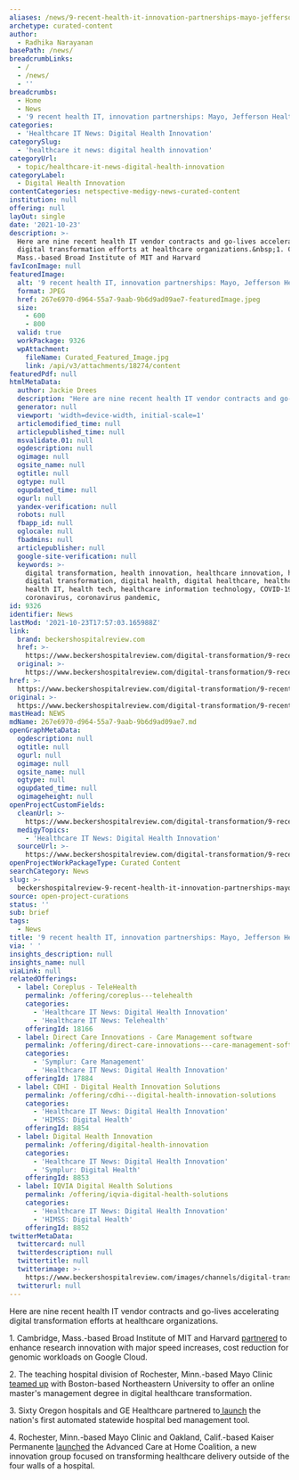 ```yaml
---
aliases: /news/9-recent-health-it-innovation-partnerships-mayo-jefferson-health-more
archetype: curated-content
author:
  - Radhika Narayanan
basePath: /news/
breadcrumbLinks:
  - /
  - /news/
  - ''
breadcrumbs:
  - Home
  - News
  - '9 recent health IT, innovation partnerships: Mayo, Jefferson Health & more'
categories:
  - 'Healthcare IT News: Digital Health Innovation'
categorySlug:
  - 'healthcare it news: digital health innovation'
categoryUrl:
  - topic/healthcare-it-news-digital-health-innovation
categoryLabel:
  - Digital Health Innovation
contentCategories: netspective-medigy-news-curated-content
institution: null
offering: null
layOut: single
date: '2021-10-23'
description: >-
  Here are nine recent health IT vendor contracts and go-lives accelerating
  digital transformation efforts at healthcare organizations.&nbsp;1. Cambridge,
  Mass.-based Broad Institute of MIT and Harvard 
favIconImage: null
featuredImage:
  alt: '9 recent health IT, innovation partnerships: Mayo, Jefferson Health & more'
  format: JPEG
  href: 267e6970-d964-55a7-9aab-9b6d9ad09ae7-featuredImage.jpeg
  size:
    - 600
    - 800
  valid: true
  workPackage: 9326
  wpAttachment:
    fileName: Curated_Featured_Image.jpg
    link: /api/v3/attachments/18274/content
featuredPdf: null
htmlMetaData:
  author: Jackie Drees
  description: "Here are nine recent health IT vendor contracts and go-lives accelerating digital transformation efforts at healthcare organizations.\_"
  generator: null
  viewport: 'width=device-width, initial-scale=1'
  articlemodified_time: null
  articlepublished_time: null
  msvalidate.01: null
  ogdescription: null
  ogimage: null
  ogsite_name: null
  ogtitle: null
  ogtype: null
  ogupdated_time: null
  ogurl: null
  yandex-verification: null
  robots: null
  fbapp_id: null
  oglocale: null
  fbadmins: null
  articlepublisher: null
  google-site-verification: null
  keywords: >-
    digital transformation, health innovation, healthcare innovation, healthcare
    digital transformation, digital health, digital healthcare, healthcare IT,
    health IT, health tech, healthcare information technology, COVID-19,
    coronavirus, coronavirus pandemic, 
id: 9326
identifier: News
lastMod: '2021-10-23T17:57:03.165988Z'
link:
  brand: beckershospitalreview.com
  href: >-
    https://www.beckershospitalreview.com/digital-transformation/9-recent-health-it-innovation-partnerships-mayo-jefferson-health-more.html
  original: >-
    https://www.beckershospitalreview.com/digital-transformation/9-recent-health-it-innovation-partnerships-mayo-jefferson-health-more.html
href: >-
  https://www.beckershospitalreview.com/digital-transformation/9-recent-health-it-innovation-partnerships-mayo-jefferson-health-more.html
original: >-
  https://www.beckershospitalreview.com/digital-transformation/9-recent-health-it-innovation-partnerships-mayo-jefferson-health-more.html
mastHead: NEWS
mdName: 267e6970-d964-55a7-9aab-9b6d9ad09ae7.md
openGraphMetaData:
  ogdescription: null
  ogtitle: null
  ogurl: null
  ogimage: null
  ogsite_name: null
  ogtype: null
  ogupdated_time: null
  ogimageheight: null
openProjectCustomFields:
  cleanUrl: >-
    https://www.beckershospitalreview.com/digital-transformation/9-recent-health-it-innovation-partnerships-mayo-jefferson-health-more.html
  medigyTopics:
    - 'Healthcare IT News: Digital Health Innovation'
  sourceUrl: >-
    https://www.beckershospitalreview.com/digital-transformation/9-recent-health-it-innovation-partnerships-mayo-jefferson-health-more.html
openProjectWorkPackageType: Curated Content
searchCategory: News
slug: >-
  beckershospitalreview-9-recent-health-it-innovation-partnerships-mayo-jefferson-health-more
source: open-project-curations
status: ''
sub: brief
tags:
  - News
title: '9 recent health IT, innovation partnerships: Mayo, Jefferson Health & more'
via: ' '
insights_description: null
insights_name: null
viaLink: null
relatedOfferings:
  - label: Coreplus - TeleHealth
    permalink: /offering/coreplus---telehealth
    categories:
      - 'Healthcare IT News: Digital Health Innovation'
      - 'Healthcare IT News: Telehealth'
    offeringId: 18166
  - label: Direct Care Innovations - Care Management software
    permalink: /offering/direct-care-innovations---care-management-software
    categories:
      - 'Symplur: Care Management'
      - 'Healthcare IT News: Digital Health Innovation'
    offeringId: 17884
  - label: CDHI - Digital Health Innovation Solutions
    permalink: /offering/cdhi---digital-health-innovation-solutions
    categories:
      - 'Healthcare IT News: Digital Health Innovation'
      - 'HIMSS: Digital Health'
    offeringId: 8854
  - label: Digital Health Innovation
    permalink: /offering/digital-health-innovation
    categories:
      - 'Healthcare IT News: Digital Health Innovation'
      - 'Symplur: Digital Health'
    offeringId: 8853
  - label: IQVIA Digital Health Solutions
    permalink: /offering/iqvia-digital-health-solutions
    categories:
      - 'Healthcare IT News: Digital Health Innovation'
      - 'HIMSS: Digital Health'
    offeringId: 8852
twitterMetaData:
  twittercard: null
  twitterdescription: null
  twittertitle: null
  twitterimage: >-
    https://www.beckershospitalreview.com/images/channels/digital-transformation/6.jpg
  twitterurl: null
---
```

<p>Here are nine recent health IT vendor contracts and go-lives accelerating digital transformation efforts at healthcare organizations.&nbsp;</p><p>1. Cambridge, Mass.-based Broad Institute of MIT and Harvard <a href="https://www.beckershospitalreview.com/digital-transformation/broad-institute-taps-google-cloud-to-power-genomic-research-platform.html">partnered</a> to enhance research innovation with major speed increases, cost reduction for genomic workloads on Google Cloud.</p><p>2. The teaching hospital division of Rochester, Minn.-based Mayo Clinic<a href="https://www.beckershospitalreview.com/digital-transformation/mayo-clinic-northeastern-u-roll-out-digital-healthcare-transformation-master-s-program.html"> teamed up</a> with Boston-based Northeastern University to offer an online master's management degree in digital healthcare transformation.&nbsp;</p><p>3. Sixty Oregon hospitals and GE Healthcare partnered to<a href="https://www.beckershospitalreview.com/digital-transformation/60-oregon-hospitals-deploy-nation-s-1st-statewide-bed-management-tool-3-details.html"> launch</a> the nation's first automated statewide hospital bed management tool.</p><p>4. Rochester, Minn.-based Mayo Clinic and Oakland, Calif.-based Kaiser Permanente <a href="https://www.beckershospitalreview.com/digital-transformation/mayo-kaiser-rally-10-systems-to-launch-hospital-at-home-coalition.html">launched</a> the Advanced Care at Home Coalition, a new innovation group focused on transforming healthcare delivery outside of the four walls of a hospital.&nbsp;</p>